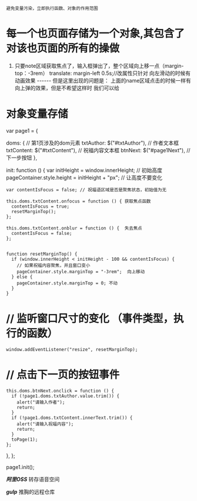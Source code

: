 
    避免变量污染，立即执行函数、对象的作用范围
# 每一个也页面存储为一个对象,其包含了对该也页面的所有的操做


1. 只要note区域获取焦点了，输入框弹出了，整个区域向上移一点（margin-top：-3rem）
translate: margin-left 0.5s;//改属性只针对 向左滑动的时候有动画效果
------ 但是这里出现的问题是：
 上面的name区域点击的时候一样有向上弹的效果，但是不希望这样时
我们可以给 

# 对象变量存储
var page1 = {

  doms: {
    // 第1页涉及的dom元素
    txtAuthor: $("#txtAuthor"), // 作者文本框
    txtContent: $("#txtContent"), // 祝福内容文本框
    btnNext: $("#page1Next"), // 下一步按钮
  },

  init: function () {
    var initHeight = window.innerHeight; // 初始高度
    pageContainer.style.height = initHeight + "px"; // 让高度不要变化

    var contentIsFocus = false; // 祝福语区域是否是聚焦状态，初始值为无

    this.doms.txtContent.onfocus = function () { 获取焦点函数
      contentIsFocus = true;
      resetMarginTop();
    };

    this.doms.txtContent.onblur = function () {  失去焦点
      contentIsFocus = false;
    };


    function resetMarginTop() {
      if (window.innerHeight < initHeight - 100 && contentIsFocus) {
        // 如果祝福内容聚焦，并且窗口变小
        pageContainer.style.marginTop = "-3rem";  向上移动
      } else {
        pageContainer.style.marginTop = 0; 不动
      }
    }

 #   // 监听窗口尺寸的变化 （事件类型，执行的函数）
    window.addEventListener("resize", resetMarginTop);

 #   // 点击下一页的按钮事件
    this.doms.btnNext.onclick = function () {
      if (!page1.doms.txtAuthor.value.trim()) {
        alert("请输入作者");
        return;
      }
      if (!page1.doms.txtContent.innerText.trim()) {
        alert("请输入祝福内容");
        return;
      }
      toPage(1);
    };
  },
};

page1.init();

***阿里OSS***
  转存语音空间

***gulp***
推胸的远程仓库